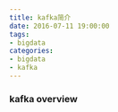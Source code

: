 ```yaml
---
title: kafka简介
date: 2016-07-11 19:00:00
tags: 
- bigdata
categories:
- bigdata
- kafka
---
```


### kafka overview
